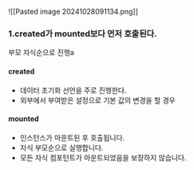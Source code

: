 
![[Pasted image 20241028091134.png]]


### 1.created가 mounted보다 먼저 호출된다.


부모 자식순으로 진행a

#### created 
- 데이터 초기화 선언을 주로 진행한다.
- 외부에서 부여받은 설정으로 기본 값의 변경을 할 경우

#### mounted 
- 인스턴스가 마운트된 후 호출됩니다.
- 자식 부모순으로 실행합니다.
- 모든 자식 컴포턴트가 마운트되었음을 보장하지 않습니다.


